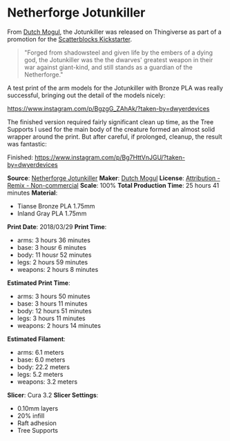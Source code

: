 # Netherforge Jotunkiller

From [Dutch Mogul](https://www.myminifactory.com/users/dutchmogul), the Jotunkiller was released on Thingiverse
as part of a promotion for the [Scatterblocks Kickstarter](https://www.kickstarter.com/projects/292543184/scatterblocks).

> "Forged from shadowsteel and given life by the embers of a dying god, the Jotunkiller was the the dwarves' greatest weapon in their war against giant-kind, and still stands as a guardian of the Netherforge."

A test print of the arm models for the Jotunkiller with Bronze PLA was really successful, bringing out the detail
of the models nicely:

https://www.instagram.com/p/BgzgG_ZAhAk/?taken-by=dwyerdevices

The finished version required fairly significant clean up time, as the Tree Supports I used for the main
body of the creature formed an almost solid wrapper around the print. But after careful, if prolonged, cleanup,
the result was fantastic:

Finished: https://www.instagram.com/p/Bg7HttVnJGU/?taken-by=dwyerdevices

**Source**: [Netherforge Jotunkiller](https://www.myminifactory.com/object/3d-print-netherforge-jotunkiller-28mm-heroic-scale-58620?storeview=shop)
**Maker**: [Dutch Mogul](https://www.myminifactory.com/users/dutchmogul)
**License**: [Attribution - Remix - Non-commercial](https://www.myminifactory.com/pages/object-licensing)
**Scale**: 100%
**Total Production Time**: 25 hours 41 minutes
**Material**:

 - Tianse Bronze PLA 1.75mm
 - Inland Gray PLA 1.75mm
 
**Print Date**: 2018/03/29
**Print Time**:

 - arms: 3 hours 36 minutes
 - base: 3 housr 6 minutes
 - body: 11 housr 52 minutes
 - legs: 2 hours 59 minutes
 - weapons: 2 hours 8 minutes
 
**Estimated Print Time**:

 - arms: 3 hours 50 minutes
 - base: 3 hours 11 minutes
 - body: 12 hours 51 minutes
 - legs: 3 hours 11 minutes
 - weapons: 2 hours 14 minutes
 
**Estimated Filament**:

 - arms: 6.1 meters
 - base: 6.0 meters
 - body: 22.2 meters
 - legs: 5.2 meters
 - weapons: 3.2 meters
 
**Slicer**: Cura 3.2
**Slicer Settings**:

 - 0.10mm layers
 - 20% infill
 - Raft adhesion
 - Tree Supports
